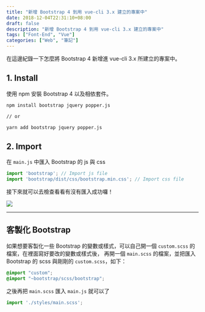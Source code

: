 ```yaml
---
title: "新增 Bootstrap 4 到用 vue-cli 3.x 建立的專案中"
date: 2018-12-04T22:31:10+08:00
draft: false
description: "新增 Bootstrap 4 到用 vue-cli 3.x 建立的專案中"
tags: ["Font-End", "Vue"]
categories: ["Web", "筆記"]
---
```


在這邊紀錄一下怎麼將 Bootstrap 4 新增進 vue-cli 3.x 所建立的專案中。

<!--more-->

## 1. Install

使用 npm 安裝 Bootstrap 4 以及相依套件。

```bash
npm install bootstrap jquery popper.js

// or

yarn add bootstrap jquery popper.js
```

## 2. Import

在 `main.js` 中匯入 Bootstrap 的 js 與 css

```javascript
import 'bootstrap'; // Import js file
import 'bootstrap/dist/css/bootstrap.min.css'; // Import css file
```

接下來就可以去檢查看看有沒有匯入成功囉！

![](/img/2018/vue_cli_bootstrap4_success.png?width=250)

---
## 客製化 Bootstrap

如果想要客製化一些 Bootstrap 的變數或樣式，可以自己開一個 `custom.scss` 的檔案，在裡面寫好要改的變數或樣式後，
再開一個 `main.scss` 的檔案，並把匯入 Bootstrap 的 scss 與剛剛的 `custom.scss`，如下：

```scss
@import "custom";
@import "~bootstrap/scss/bootstrap";
```

之後再把 `main.scss` 匯入 `main.js` 就可以了
```javascript
import './styles/main.scss';
```


